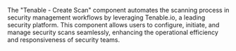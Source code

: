 The "Tenable - Create Scan" component automates the scanning process in security management workflows by leveraging Tenable.io, a leading security platform. This component allows users to configure, initiate, and manage security scans seamlessly, enhancing the operational efficiency and responsiveness of security teams.
